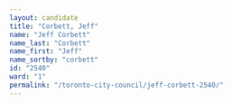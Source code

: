 ```yaml
---
layout: candidate
title: "Corbett, Jeff"
name: "Jeff Corbett"
name_last: "Corbett"
name_first: "Jeff"
name_sortby: "corbett"
id: "2540"
ward: "1"
permalink: "/toronto-city-council/jeff-corbett-2540/"
---
```

